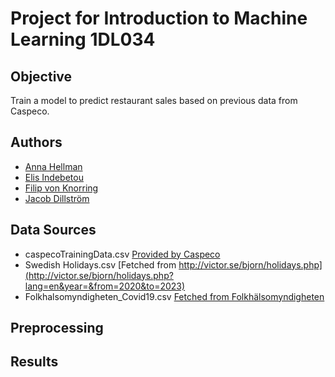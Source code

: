 # Project for Introduction to Machine Learning 1DL034
## Objective
Train a model to predict restaurant sales based on previous data from Caspeco.
## Authors
- [Anna Hellman](https://github.com/puhx)
- [Elis Indebetou](https://github.com/eliind7)
- [Filip von Knorring](https://github.com/FKnorring)
- [Jacob Dillström](https://github.com/Dillenzz)
## Data Sources

- caspecoTrainingData.csv [Provided by Caspeco](https://www.caspeco.se/)
- Swedish Holidays.csv [Fetched from http://victor.se/bjorn/holidays.php](http://victor.se/bjorn/holidays.php?lang=en&year=&from=2020&to=2023)
- Folkhalsomyndigheten_Covid19.csv [Fetched from Folkhälsomyndigheten](https://www.folkhalsomyndigheten.se/smittskydd-beredskap/utbrott/aktuella-utbrott/covid-19/statistik-och-analyser/bekraftade-fall-i-sverige/)

## Preprocessing

## Results
